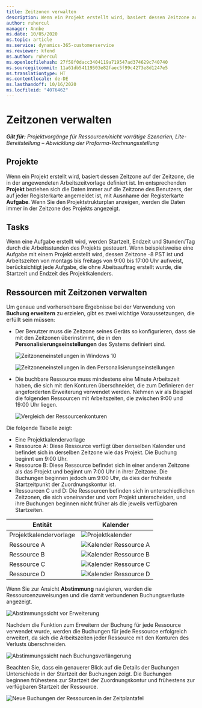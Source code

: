 ```yaml
---
title: Zeitzonen verwalten
description: Wenn ein Projekt erstellt wird, basiert dessen Zeitzone auf der Zeitzone, die in der angewendeten Arbeitszeitvorlage definiert ist.
author: ruhercul
manager: Annbe
ms.date: 10/05/2020
ms.topic: article
ms.service: dynamics-365-customerservice
ms.reviewer: kfend
ms.author: ruhercul
ms.openlocfilehash: 27f58f0dacc3404119a719547ad374629c740740
ms.sourcegitcommit: 11a61db54119503e82faec5f99c4273e8d1247e5
ms.translationtype: HT
ms.contentlocale: de-DE
ms.lasthandoff: 10/16/2020
ms.locfileid: "4076462"
---
```

# <a name="manage-time-zones"></a>Zeitzonen verwalten

_**Gilt für:** Projektvorgänge für Ressourcen/nicht vorrätige Szenarien, Lite-Bereitstellung – Abwicklung der Proforma-Rechnungsstellung_


## <a name="projects"></a>Projekte

Wenn ein Projekt erstellt wird, basiert dessen Zeitzone auf der Zeitzone, die in der angewendeten Arbeitszeitvorlage definiert ist. Im entsprechenden **Projekt** beziehen sich die Daten immer auf die Zeitzone des Benutzers, der auf jeder Registerkarte angemeldet ist, mit Ausnhame der Registerkarte **Aufgabe**. Wenn Sie den Projektstrukturplan anzeigen, werden die Daten immer in der Zeitzone des Projekts angezeigt.

## <a name="tasks"></a>Tasks

Wenn eine Aufgabe erstellt wird, werden Startzeit, Endzeit und Stunden/Tag durch die Arbeitsstunden des Projekts gesteuert. Wenn beispielsweise eine Aufgabe mit einem Projekt erstellt wird, dessen Zeitzone -8 PST ist und Arbeitszeiten von montags bis freitags von 9:00 bis 17:00 Uhr aufweist, berücksichtigt jede Aufgabe, die ohne Abeitsauftrag erstellt wurde, die Startzeit und Endzeit des Projektkalenders.

## <a name="manage-resources-with-time-zones"></a>Ressourcen mit Zeitzonen verwalten

Um genaue und vorhersehbare Ergebnisse bei der Verwendung von **Buchung erweitern** zu erzielen, gibt es zwei wichtige Voraussetzungen, die erfüllt sein müssen:  

- Der Benutzer muss die Zeitzone seines Geräts so konfigurieren, dass sie mit den Zeitzonen überinstimmt, die in den **Personalisierungseinstellungen** des Systems definiert sind.
 
  ![Zeitzoneneinstellungen in Windows 10](media/reconcile-assignments-03.png)

  ![Zeitzoneneinstellungen in den Personalisierungseinstellungen](media/reconcile-assignments-04.png)
 
- Die buchbare Ressource muss mindestens eine Minute Arbeitszeit haben, die sich mit den Konturen überschneidet, die zum Definieren der angeforderten Erweiterung verwendet werden. Nehmen wir als Beispiel die folgenden Ressourcen mit Arbeitszeiten, die zwischen 9:00 und 19:00 Uhr liegen. 

  ![Vergleich der Ressourcenkonturen](media/reconcile-assignments-05.png)

Die folgende Tabelle zeigt:

- Eine Projektkalendervorlage
- Ressource A: Diese Ressource verfügt über denselben Kalender und befindet sich in derselben Zeitzone wie das Projekt. Die Buchung beginnt um 9:00 Uhr.
- Ressource B: Diese Ressource befindet sich in einer anderen Zeitzone als das Projekt und beginnt um 7:00 Uhr in ihrer Zeitzone. Die Buchungen beginnen jedoch um 9:00 Uhr, da dies der früheste Startzeitpunkt der Zuordnungskontur ist.
- Ressourcen C und D: Die Ressourcen befinden sich in unterschiedlichen Zeitzonen, die sich voneinander und vom Projekt unterscheiden, und ihre Buchungen beginnen nicht früher als die jeweils verfügbaren Startzeiten.

|Entität  |Kalender  |
|-|-|
|Projektkalendervorlage   | ![Projektkalender](media/reconcile-assignments-06.png) |
|Ressource A  | ![Kalender Ressource A](media/reconcile-assignments-06.png) |
|Ressource B  |  ![Kalender Ressource B](media/reconcile-assignments-07.png) |
|Ressource C  |  ![Kalender Ressource C](media/reconcile-assignments-08.png) |
|Ressource D  | ![Kalender Ressource D](media/reconcile-assignments-09.png)  |
 
Wenn Sie zur Ansicht **Abstimmung** navigieren, werden die Ressourcenzuweisungen und die damit verbundenen Buchungsverluste angezeigt.

![Abstimmungssicht vor Erweiterung](media/reconcile-assignments-10.png)

Nachdem die Funktion zum Erweitern der Buchung für jede Ressource verwendet wurde, werden die Buchungen für jede Ressource erfolgreich erweitert, da sich die Arbeitszeiten jeder Ressource mit den Konturen des Verlusts überschneiden.

![Abstimmungssicht nach Buchungsverlängerung](media/reconcile-assignments-11.png) 

Beachten Sie, dass ein genauerer Blick auf die Details der Buchungen Unterschiede in der Startzeit der Buchungen zeigt. Die Buchungen beginnen frühestens zur Startzeit der Zuordnungskontur und frühestens zur verfügbaren Startzeit der Ressource.

![Neue Buchungen der Ressourcen in der Zeitplantafel](media/reconcile-assignments-12.png)
